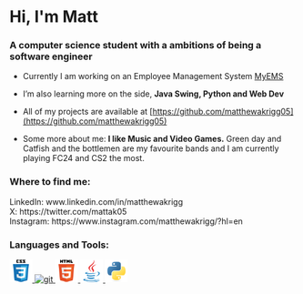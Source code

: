 <h1 align="left">Hi, I'm Matt</h1>
<h3 align="left">A computer science student with a ambitions of being a software engineer</h3>

-  Currently I am working on an Employee Management System [MyEMS](https://github.com/matthewakrigg05/MyEMS)

- I’m also learning more on the side, **Java Swing, Python and Web Dev**

- All of my projects are available at [https://github.com/matthewakrigg05](https://github.com/matthewakrigg05)

-  Some more about me: **I like Music and Video Games.** Green day and Catfish and the bottlemen are my favourite bands and I am currently playing FC24 and CS2 the most.

<h3 align="left">Where to find me:</h3>
<p align="left">
  LinkedIn: www.linkedin.com/in/matthewakrigg <br />
  X: https://twitter.com/mattak05 <br />
  Instagram: https://www.instagram.com/matthewakrigg/?hl=en <br />
</p>

<h3 align="left">Languages and Tools:</h3>
<p align="left"> <a href="https://www.w3schools.com/css/" target="_blank" rel="noreferrer"> <img src="https://raw.githubusercontent.com/devicons/devicon/master/icons/css3/css3-original-wordmark.svg" alt="css3" width="40" height="40"/> </a> <a href="https://git-scm.com/" target="_blank" rel="noreferrer"> <img src="https://www.vectorlogo.zone/logos/git-scm/git-scm-icon.svg" alt="git" width="40" height="40"/> </a> <a href="https://www.w3.org/html/" target="_blank" rel="noreferrer"> <img src="https://raw.githubusercontent.com/devicons/devicon/master/icons/html5/html5-original-wordmark.svg" alt="html5" width="40" height="40"/> </a> <a href="https://www.java.com" target="_blank" rel="noreferrer"> <img src="https://raw.githubusercontent.com/devicons/devicon/master/icons/java/java-original.svg" alt="java" width="40" height="40"/> </a> <a href="https://www.python.org" target="_blank" rel="noreferrer"> <img src="https://raw.githubusercontent.com/devicons/devicon/master/icons/python/python-original.svg" alt="python" width="40" height="40"/> </a> </p>
